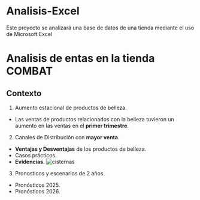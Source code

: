 # Analisis-Excel
Este proyecto se analizará una base de datos de una tienda mediante el uso de Microsoft Excel
# Analisis de entas en la tienda COMBAT
## Contexto
1. Aumento estacional de productos de belleza.
- Las ventas de productos relacionados con la belleza tuvieron un aumento en las ventas en el **primer trimestre**.
2. Canales de Distribución con **mayor venta**.
- **Ventajas y Desventajas** de los productos de belleza.
- Casos prácticos.
- **Evidencias**.
![cisternas](https://github.com/user-attachments/assets/03c89085-872b-45a7-a1da-57caf433bf68)
3. Pronosticos y escenarios de 2 años.
  - Pronósticos 2025.
  - Pronósticos 2026.

